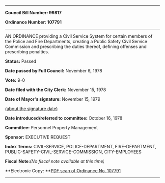 

********

**Council Bill Number: 99817**
   
**Ordinance Number: 107791**
********

 AN ORDINANCE providing a Civil Service System for certain members of the Police and Fire Departments, creating a Public Safety Civil Service Commission and prescribing the duties thereof, defining offenses and prescribing penalties.

**Status:** Passed
   
**Date passed by Full Council:** November 6, 1978
   
**Vote:** 9-0
   
**Date filed with the City Clerk:** November 15, 1978
   
**Date of Mayor's signature:** November 15, 1979
   
[(about the signature date)](/~public/approvaldate.htm)
   
   
   
**Date introduced/referred to committee:** October 16, 1978
   
**Committee:** Personnel Property Management
   
**Sponsor:** EXECUTIVE REQUEST
   
   
**Index Terms:** CIVIL-SERVICE, POLICE-DEPARTMENT, FIRE-DEPARTMENT, PUBLIC-SAFETY-CIVIL-SERVICE-COMMISSION, CITY-EMPLOYEES

**Fiscal Note:**_(No fiscal note available at this time)_

**Electronic Copy: **[PDF scan of Ordinance No. 107791](/~archives/Ordinances/Ord_107791.pdf)

********

